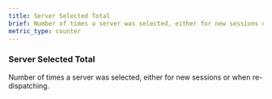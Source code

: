 ```yaml
---
title: Server Selected Total
brief: Number of times a server was selected, either for new sessions or when re-dispatching.
metric_type: counter
---
```

### Server Selected Total

Number of times a server was selected, either for new sessions or when re-dispatching.
